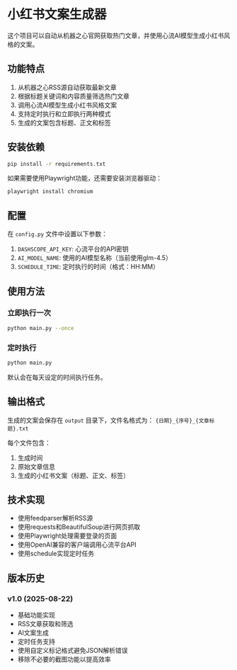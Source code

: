 # 小红书文案生成器

这个项目可以自动从机器之心官网获取热门文章，并使用心流AI模型生成小红书风格的文案。

## 功能特点

1. 从机器之心RSS源自动获取最新文章
2. 根据标题关键词和内容质量筛选热门文章
3. 调用心流AI模型生成小红书风格文案
4. 支持定时执行和立即执行两种模式
5. 生成的文案包含标题、正文和标签

## 安装依赖

```bash
pip install -r requirements.txt
```

如果需要使用Playwright功能，还需要安装浏览器驱动：

```bash
playwright install chromium
```

## 配置

在 `config.py` 文件中设置以下参数：

1. `DASHSCOPE_API_KEY`: 心流平台的API密钥
2. `AI_MODEL_NAME`: 使用的AI模型名称（当前使用glm-4.5）
3. `SCHEDULE_TIME`: 定时执行的时间（格式：HH:MM）

## 使用方法

### 立即执行一次

```bash
python main.py --once
```

### 定时执行

```bash
python main.py
```

默认会在每天设定的时间执行任务。

## 输出格式

生成的文案会保存在 `output` 目录下，文件名格式为：
`{日期}_{序号}_{文章标题}.txt`

每个文件包含：
1. 生成时间
2. 原始文章信息
3. 生成的小红书文案（标题、正文、标签）

## 技术实现

- 使用feedparser解析RSS源
- 使用requests和BeautifulSoup进行网页抓取
- 使用Playwright处理需要登录的页面
- 使用OpenAI兼容的客户端调用心流平台API
- 使用schedule实现定时任务

## 版本历史

### v1.0 (2025-08-22)
- 基础功能实现
- RSS文章获取和筛选
- AI文案生成
- 定时任务支持
- 使用自定义标记格式避免JSON解析错误
- 移除不必要的截图功能以提高效率